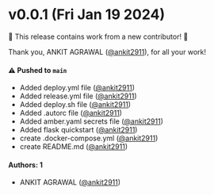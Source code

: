 # v0.0.1 (Fri Jan 19 2024)

:tada: This release contains work from a new contributor! :tada:

Thank you, ANKIT AGRAWAL ([@ankit2911](https://github.com/ankit2911)), for all your work!

#### ⚠️ Pushed to `main`

- Added deploy.yml file ([@ankit2911](https://github.com/ankit2911))
- Added release.yml file ([@ankit2911](https://github.com/ankit2911))
- Added deploy.sh file ([@ankit2911](https://github.com/ankit2911))
- Added .autorc file ([@ankit2911](https://github.com/ankit2911))
- Added amber.yaml secrets file ([@ankit2911](https://github.com/ankit2911))
- Added flask quickstart ([@ankit2911](https://github.com/ankit2911))
- create .docker-compose.yml ([@ankit2911](https://github.com/ankit2911))
- create README.md ([@ankit2911](https://github.com/ankit2911))

#### Authors: 1

- ANKIT AGRAWAL ([@ankit2911](https://github.com/ankit2911))
